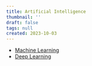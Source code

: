 ```yaml
---
title: Artificial Intelligence
thumbnail: ''
draft: false
tags: null
created: 2023-10-03
---
```


* [Machine Learning](Machine%20Learning.md)
* [Deep Learning](Deep%20Learning.md)
